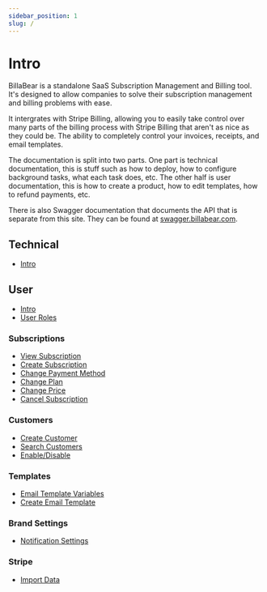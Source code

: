 ```yaml
---
sidebar_position: 1
slug: /
---
```


# Intro

BillaBear is a standalone SaaS Subscription Management and Billing tool. It's designed to allow companies to solve their subscription management and billing problems with ease.

It intergrates with Stripe Billing, allowing you to easily take control over many parts of the billing process with Stripe Billing that aren't as nice as they could be. The ability to completely control your invoices, receipts, and email templates.

The documentation is split into two parts. One part is technical documentation, this is stuff such as how to deploy, how to configure background tasks, what each task does, etc. The other half is user documentation, this is how to create a product, how to edit templates, how to refund payments, etc.

There is also Swagger documentation that documents the API that is separate from this site. They can be found at [swagger.billabear.com](https://swagger.billabear.com).

## Technical

* [Intro](./technical/)


## User

* [Intro](./user/)
* [User Roles](./user_roles/)

### Subscriptions

* [View Subscription](./subscriptions/view_subscription.md)
* [Create Subscription](./subscriptions/create_subscription)
* [Change Payment Method](./subscriptions/change_payment_details.md)
* [Change Plan](./subscriptions/change_plan.md)
* [Change Price](./subscriptions/change_price.md)
* [Cancel Subscription](./subscriptions/cancellation.md)

### Customers

* [Create Customer](./customers/create)
* [Search Customers](./customers/search_customers.md)
* [Enable/Disable](./customers/enable_disable)

### Templates

* [Email Template Variables](./templates/email_variables)
* [Create Email Template](./templates/create_template)

### Brand Settings

* [Notification Settings](./brand_settings/notification_settings)

### Stripe

* [Import Data](./stripe/import)